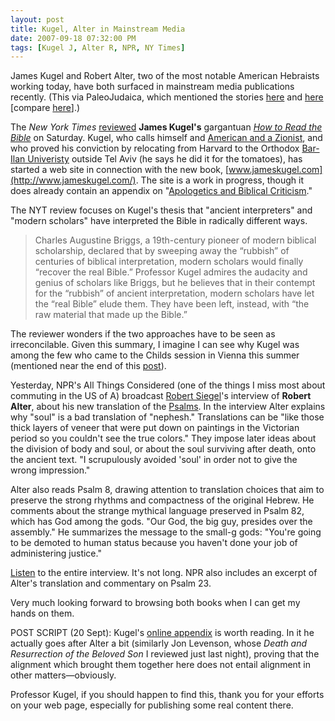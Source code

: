 ```yaml
---
layout: post
title: Kugel, Alter in Mainstream Media    
date: 2007-09-18 07:32:00 PM    
tags: [Kugel J, Alter R, NPR, NY Times]
---
```


James Kugel and Robert Alter, two of the most notable American Hebraists
working today, have both surfaced in mainstream media publications
recently. (This via PaleoJudaica, which mentioned the stories
[here](http://paleojudaica.blogspot.com/2007_09_09_archive.html#3277064988873493836)
and
[here](http://paleojudaica.blogspot.com/2007_09_16_archive.html#3633273513781942147)
\[compare [here](http://paleojudaica.blogspot.com/2007_09_09_archive.html#6341051791458425715)\].)

The *New York Times*
[reviewed](http://www.nytimes.com/2007/09/15/us/15beliefs.html?pagewanted=1&_r=1&ref=us)
**James Kugel's** gargantuan *[How to Read the
Bible](http://www.amazon.com/How-Read-Bible-Guide-Scripture/dp/074323586X)*
on Saturday. Kugel, who calls himself and [American and a
Zionist](http://www.harvardmag.com/2004/01/final-architect.html), and
who proved his conviction by relocating from Harvard to the Orthodox
[Bar-Ilan Univeristy](http://en.wikipedia.org/wiki/Bar-Ilan_University)
outside Tel Aviv (he says he did it for the tomatoes), has started a web
site in connection with the new book,
[www.jameskugel.com](http://www.jameskugel.com/). The site is a work in
progress, though it does already contain an appendix on "[Apologetics
and Biblical Criticism](http://www.jameskugel.com/apologetics.htm)."

The NYT review focuses on Kugel's thesis that "ancient interpreters" and
"modern scholars" have interpreted the Bible in radically different
ways.

> Charles Augustine Briggs, a 19th-century pioneer of modern biblical
> scholarship, declared that by sweeping away the “rubbish” of centuries
> of biblical interpretation, modern scholars would finally “recover the
> real Bible.” Professor Kugel admires the audacity and genius of
> scholars like Briggs, but he believes that in their contempt for the
> “rubbish” of ancient interpretation, modern scholars have let the
> “real Bible” elude them. They have been left, instead, with “the raw
> material that made up the Bible.”

The reviewer wonders if the two approaches have to be seen as
irreconcilable. Given this summary, I imagine I can see why Kugel was
among the few who came to the Childs session in Vienna this summer
(mentioned near the end of this
[post](http://www.danieldriver.com/blog_files/BSC-fall-2007.php "Blog:Brevard Childs this Fall: Service and SBL Session")).

Yesterday, NPR's All Things Considered (one of the things I miss most
about commuting in the US of A) broadcast [Robert
Siegel](http://www.npr.org/templates/story/story.php?storyId=2101185)'s
interview of **Robert Alter**, about his new translation of the
[Psalms](http://www.amazon.com/Book-Psalms-Translation-Commentary/dp/0393062260/ref=sr_1_1/105-5360461-0234044?ie=UTF8&s=books&qid=1190132399&sr=1-1).
In the interview Alter explains why "soul" is a bad translation of
"nephesh." Translations can be "like those thick layers of veneer that
were put down on paintings in the Victorian period so you couldn't see
the true colors." They impose later ideas about the division of body and
soul, or about the soul surviving after death, onto the ancient text. "I
scrupulously avoided 'soul' in order not to give the wrong impression."

Alter also reads Psalm 8, drawing attention to translation choices that
aim to preserve the strong rhythms and compactness of the original
Hebrew. He comments about the strange mythical language preserved in
Psalm 82, which has God among the gods. "Our God, the big guy, presides
over the assembly." He summarizes the message to the small-g gods:
"You're going to be demoted to human status because you haven't done
your job of administering justice."

[Listen](http://www.npr.org/templates/story/story.php?storyId=14476326)
to the entire interview. It's not long. NPR also includes an excerpt of
Alter's translation and commentary on Psalm 23.

Very much looking forward to browsing both books when I can get my hands
on them.

POST SCRIPT (20 Sept): Kugel's [online
appendix](http://www.jameskugel.com/apologetics.htm) is worth reading.
In it he actually goes after Alter a bit (similarly Jon Levenson, whose
*Death and Resurrection of the Beloved Son* I reviewed just last night),
proving that the alignment which brought them together here does not
entail alignment in other matters—obviously.

Professor Kugel, if you should happen to find this, thank you for your
efforts on your web page, especially for publishing some real content
there.
